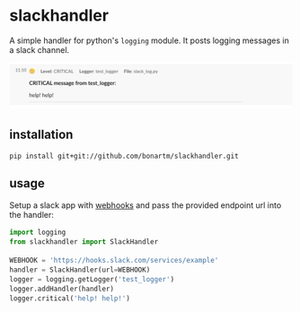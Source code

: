 # slackhandler

A simple handler for python's `logging` module. It posts logging messages in a slack channel.

![slackhandler screenshot](/examples/log.png)


## installation

```
pip install git+git://github.com/bonartm/slackhandler.git
```

## usage

Setup a slack app with [webhooks](https://api.slack.com/messaging/webhooks) and pass the provided endpoint url into the handler:

```python
import logging
from slackhandler import SlackHandler

WEBHOOK = 'https://hooks.slack.com/services/example'
handler = SlackHandler(url=WEBHOOK)
logger = logging.getLogger('test_logger')
logger.addHandler(handler)
logger.critical('help! help!')
```

